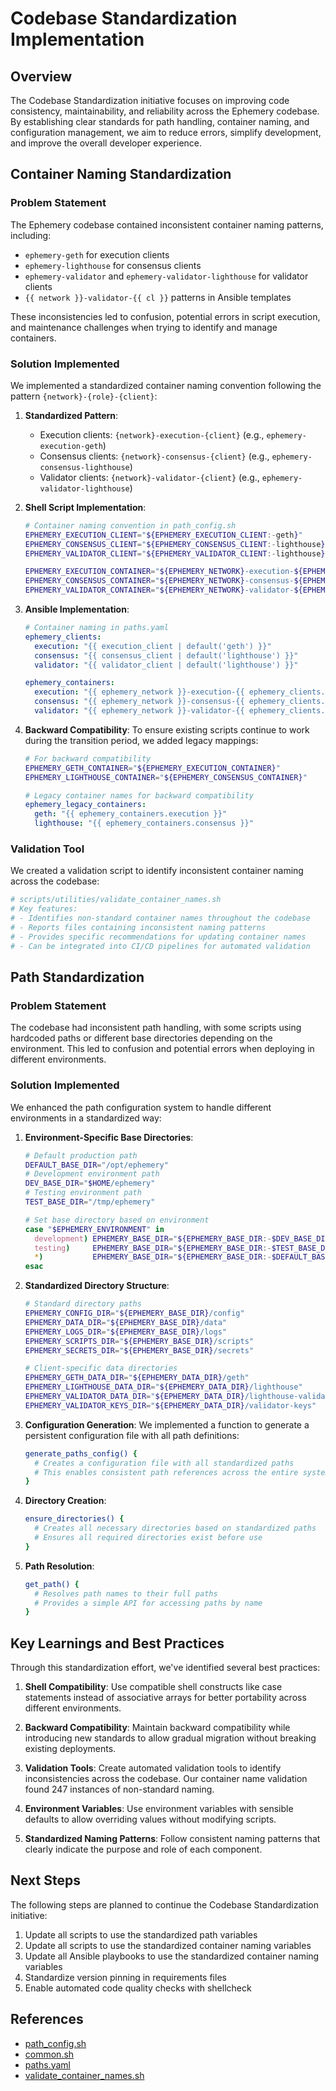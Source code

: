 # Codebase Standardization Implementation

## Overview

The Codebase Standardization initiative focuses on improving code consistency, maintainability, and reliability across the Ephemery codebase. By establishing clear standards for path handling, container naming, and configuration management, we aim to reduce errors, simplify development, and improve the overall developer experience.

## Container Naming Standardization

### Problem Statement

The Ephemery codebase contained inconsistent container naming patterns, including:
- `ephemery-geth` for execution clients
- `ephemery-lighthouse` for consensus clients
- `ephemery-validator` and `ephemery-validator-lighthouse` for validator clients
- `{{ network }}-validator-{{ cl }}` patterns in Ansible templates

These inconsistencies led to confusion, potential errors in script execution, and maintenance challenges when trying to identify and manage containers.

### Solution Implemented

We implemented a standardized container naming convention following the pattern `{network}-{role}-{client}`:

1. **Standardized Pattern**:
   - Execution clients: `{network}-execution-{client}` (e.g., `ephemery-execution-geth`)
   - Consensus clients: `{network}-consensus-{client}` (e.g., `ephemery-consensus-lighthouse`) 
   - Validator clients: `{network}-validator-{client}` (e.g., `ephemery-validator-lighthouse`)

2. **Shell Script Implementation**:
   ```bash
   # Container naming convention in path_config.sh
   EPHEMERY_EXECUTION_CLIENT="${EPHEMERY_EXECUTION_CLIENT:-geth}"
   EPHEMERY_CONSENSUS_CLIENT="${EPHEMERY_CONSENSUS_CLIENT:-lighthouse}"
   EPHEMERY_VALIDATOR_CLIENT="${EPHEMERY_VALIDATOR_CLIENT:-lighthouse}"

   EPHEMERY_EXECUTION_CONTAINER="${EPHEMERY_NETWORK}-execution-${EPHEMERY_EXECUTION_CLIENT}"
   EPHEMERY_CONSENSUS_CONTAINER="${EPHEMERY_NETWORK}-consensus-${EPHEMERY_CONSENSUS_CLIENT}"
   EPHEMERY_VALIDATOR_CONTAINER="${EPHEMERY_NETWORK}-validator-${EPHEMERY_VALIDATOR_CLIENT}"
   ```

3. **Ansible Implementation**:
   ```yaml
   # Container naming in paths.yaml
   ephemery_clients:
     execution: "{{ execution_client | default('geth') }}"
     consensus: "{{ consensus_client | default('lighthouse') }}"
     validator: "{{ validator_client | default('lighthouse') }}"

   ephemery_containers:
     execution: "{{ ephemery_network }}-execution-{{ ephemery_clients.execution }}"
     consensus: "{{ ephemery_network }}-consensus-{{ ephemery_clients.consensus }}"
     validator: "{{ ephemery_network }}-validator-{{ ephemery_clients.validator }}"
   ```

4. **Backward Compatibility**:
   To ensure existing scripts continue to work during the transition period, we added legacy mappings:
   ```bash
   # For backward compatibility
   EPHEMERY_GETH_CONTAINER="${EPHEMERY_EXECUTION_CONTAINER}"
   EPHEMERY_LIGHTHOUSE_CONTAINER="${EPHEMERY_CONSENSUS_CONTAINER}"
   ```

   ```yaml
   # Legacy container names for backward compatibility
   ephemery_legacy_containers:
     geth: "{{ ephemery_containers.execution }}"
     lighthouse: "{{ ephemery_containers.consensus }}"
   ```

### Validation Tool

We created a validation script to identify inconsistent container naming across the codebase:

```bash
# scripts/utilities/validate_container_names.sh
# Key features:
# - Identifies non-standard container names throughout the codebase
# - Reports files containing inconsistent naming patterns
# - Provides specific recommendations for updating container names
# - Can be integrated into CI/CD pipelines for automated validation
```

## Path Standardization

### Problem Statement

The codebase had inconsistent path handling, with some scripts using hardcoded paths or different base directories depending on the environment. This led to confusion and potential errors when deploying in different environments.

### Solution Implemented

We enhanced the path configuration system to handle different environments in a standardized way:

1. **Environment-Specific Base Directories**:
   ```bash
   # Default production path
   DEFAULT_BASE_DIR="/opt/ephemery"
   # Development environment path
   DEV_BASE_DIR="$HOME/ephemery"
   # Testing environment path
   TEST_BASE_DIR="/tmp/ephemery"

   # Set base directory based on environment
   case "$EPHEMERY_ENVIRONMENT" in
     development) EPHEMERY_BASE_DIR="${EPHEMERY_BASE_DIR:-$DEV_BASE_DIR}" ;;
     testing)     EPHEMERY_BASE_DIR="${EPHEMERY_BASE_DIR:-$TEST_BASE_DIR}" ;;
     *)           EPHEMERY_BASE_DIR="${EPHEMERY_BASE_DIR:-$DEFAULT_BASE_DIR}" ;;
   esac
   ```

2. **Standardized Directory Structure**:
   ```bash
   # Standard directory paths
   EPHEMERY_CONFIG_DIR="${EPHEMERY_BASE_DIR}/config"
   EPHEMERY_DATA_DIR="${EPHEMERY_BASE_DIR}/data"
   EPHEMERY_LOGS_DIR="${EPHEMERY_BASE_DIR}/logs"
   EPHEMERY_SCRIPTS_DIR="${EPHEMERY_BASE_DIR}/scripts"
   EPHEMERY_SECRETS_DIR="${EPHEMERY_BASE_DIR}/secrets"

   # Client-specific data directories
   EPHEMERY_GETH_DATA_DIR="${EPHEMERY_DATA_DIR}/geth"
   EPHEMERY_LIGHTHOUSE_DATA_DIR="${EPHEMERY_DATA_DIR}/lighthouse"
   EPHEMERY_VALIDATOR_DATA_DIR="${EPHEMERY_DATA_DIR}/lighthouse-validator"
   EPHEMERY_VALIDATOR_KEYS_DIR="${EPHEMERY_DATA_DIR}/validator-keys"
   ```

3. **Configuration Generation**:
   We implemented a function to generate a persistent configuration file with all path definitions:
   ```bash
   generate_paths_config() {
     # Creates a configuration file with all standardized paths
     # This enables consistent path references across the entire system
   }
   ```

4. **Directory Creation**:
   ```bash
   ensure_directories() {
     # Creates all necessary directories based on standardized paths
     # Ensures all required directories exist before use
   }
   ```

5. **Path Resolution**:
   ```bash
   get_path() {
     # Resolves path names to their full paths
     # Provides a simple API for accessing paths by name
   }
   ```

## Key Learnings and Best Practices

Through this standardization effort, we've identified several best practices:

1. **Shell Compatibility**: Use compatible shell constructs like case statements instead of associative arrays for better portability across different environments.

2. **Backward Compatibility**: Maintain backward compatibility while introducing new standards to allow gradual migration without breaking existing deployments.

3. **Validation Tools**: Create automated validation tools to identify inconsistencies across the codebase. Our container name validation found 247 instances of non-standard naming.

4. **Environment Variables**: Use environment variables with sensible defaults to allow overriding values without modifying scripts.

5. **Standardized Naming Patterns**: Follow consistent naming patterns that clearly indicate the purpose and role of each component.

## Next Steps

The following steps are planned to continue the Codebase Standardization initiative:

1. Update all scripts to use the standardized path variables
2. Update all scripts to use the standardized container naming variables
3. Update all Ansible playbooks to use the standardized container naming variables
4. Standardize version pinning in requirements files
5. Enable automated code quality checks with shellcheck

## References

- [path_config.sh](../../scripts/core/path_config.sh)
- [common.sh](../../scripts/core/common.sh)
- [paths.yaml](../../ansible/vars/paths.yaml)
- [validate_container_names.sh](../../scripts/utilities/validate_container_names.sh) 